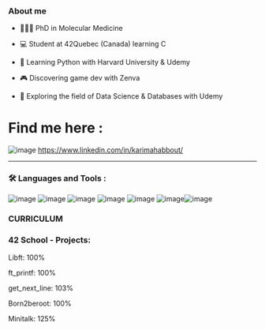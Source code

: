
### About me

* 👩🏽‍🏫 PhD in Molecular Medicine 

* 💻 Student at 42Quebec (Canada) learning C

* 🐍 Learning Python with Harvard University & Udemy 

* 🎮 Discovering game dev with Zenva

* 🧮 Exploring the field of Data Science & Databases with Udemy

# Find me here : 
![image](https://github.com/KariHab/KariHab/assets/121245611/b9a9ae14-889c-4084-83d9-0c1d57dc65ba) https://www.linkedin.com/in/karimahabbout/

-------------------

### :hammer_and_wrench: Languages and Tools :

![image](https://github.com/KariHab/KariHab/assets/121245611/d9158592-1443-4342-886e-a08b83412988) ![image](https://github.com/KariHab/KariHab/assets/121245611/f8e94489-cb7f-48dc-ab03-45f17ab5895b) ![image](https://github.com/KariHab/KariHab/assets/121245611/4e094fb6-6824-4bbd-8333-03508faa1c7c) ![image](https://github.com/KariHab/KariHab/assets/121245611/b3aa6b4d-eb6e-41ec-9c09-6ffeb893655b) ![image](https://github.com/KariHab/KariHab/assets/121245611/04c9173d-4557-44c7-ac5d-d906305afca8) ![image](https://github.com/KariHab/KariHab/assets/121245611/d26313a2-3bf4-486e-aff5-e99dbd327ef1)![image](https://github.com/KariHab/KariHab/assets/121245611/9acbdbc0-f9a5-46a9-92a1-d5e9886d232c)











### CURRICULUM

### 42 School - Projects:


Libft: 100%

ft_printf: 100% 

get_next_line: 103%

Born2beroot: 100% 

Minitalk: 125%
